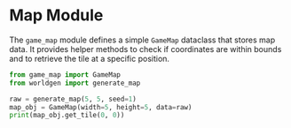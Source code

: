 # Map Module

The `game_map` module defines a simple `GameMap` dataclass that stores map data.
It provides helper methods to check if coordinates are within bounds and to
retrieve the tile at a specific position.

```python
from game_map import GameMap
from worldgen import generate_map

raw = generate_map(5, 5, seed=1)
map_obj = GameMap(width=5, height=5, data=raw)
print(map_obj.get_tile(0, 0))
```
